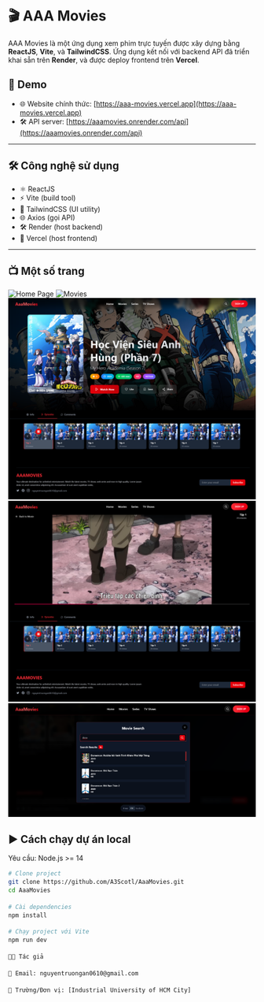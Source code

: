 # 🎬 AAA Movies

AAA Movies là một ứng dụng xem phim trực tuyến được xây dựng bằng **ReactJS**, **Vite**, và **TailwindCSS**. Ứng dụng kết nối với backend API đã triển khai sẵn trên **Render**, và được deploy frontend trên **Vercel**.

## 🚀 Demo

- 🌐 Website chính thức: [https://aaa-movies.vercel.app](https://aaa-movies.vercel.app)
- 🛠️ API server: [https://aaamovies.onrender.com/api](https://aaamovies.onrender.com/api)

---

## 🛠️ Công nghệ sử dụng

- ⚛️ ReactJS
- ⚡ Vite (build tool)
- 💨 TailwindCSS (UI utility)
- 🌐 Axios (gọi API)
- 🛠 Render (host backend)
- 🚀 Vercel (host frontend)

---
## 📺 Một số trang
![Home Page](./screenshots/home-page.png)
![Movies](./screenshots/all-movie-page.png)
![Movie Detail](./screenshots/detail-page.png)
![Play Page](./screenshots/play-page.png)
![Search Movies](./screenshots/search.png)
 
## ▶️ Cách chạy dự án local

Yêu cầu: Node.js >= 14

```bash
# Clone project
git clone https://github.com/A3Scotl/AaaMovies.git
cd AaaMovies

# Cài dependencies
npm install

# Chạy project với Vite
npm run dev

🧑‍💻 Tác giả

📧 Email: nguyentruongan0610@gmail.com

🏫 Trường/Đơn vị: [Industrial University of HCM City]


